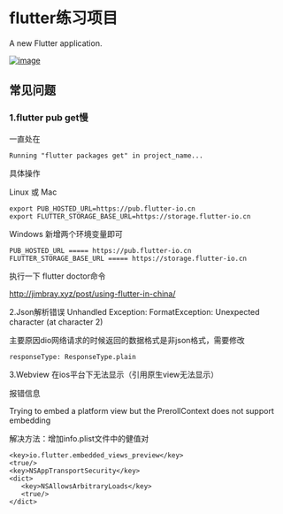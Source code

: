 # flutter练习项目

A new Flutter application.

[![image](https://gitee.com/daodao/repository/raw/master/apk/flutter_app/qr.png)](https://gitee.com/daodao/repository/raw/master/apk/flutter_app/app-release.apk
)

## 常见问题

### 1.flutter pub get慢  
一直处在

```
Running "flutter packages get" in project_name...
```
具体操作

Linux 或 Mac

```
export PUB_HOSTED_URL=https://pub.flutter-io.cn
export FLUTTER_STORAGE_BASE_URL=https://storage.flutter-io.cn
```
Windows
新增两个环境变量即可

```
PUB_HOSTED_URL ===== https://pub.flutter-io.cn
FLUTTER_STORAGE_BASE_URL ===== https://storage.flutter-io.cn
```
执行一下 flutter doctor命令

http://jimbray.xyz/post/using-flutter-in-china/



2.Json解析错误 Unhandled Exception: FormatException: Unexpected character (at character 2) 

主要原因dio网络请求的时候返回的数据格式是非json格式，需要修改
```
responseType: ResponseType.plain
```



3.Webview 在ios平台下无法显示（引用原生view无法显示）

报错信息

Trying to embed a platform view but the PrerollContext does not support embedding 

解决方法：增加info.plist文件中的健值对



```
<key>io.flutter.embedded_views_preview</key>
<true/>
<key>NSAppTransportSecurity</key>
<dict>
   <key>NSAllowsArbitraryLoads</key>
   <true/>
</dict>
```